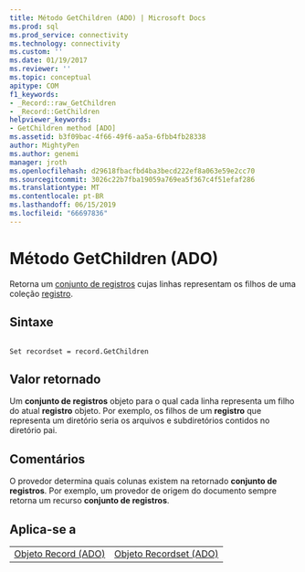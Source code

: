 ```yaml
---
title: Método GetChildren (ADO) | Microsoft Docs
ms.prod: sql
ms.prod_service: connectivity
ms.technology: connectivity
ms.custom: ''
ms.date: 01/19/2017
ms.reviewer: ''
ms.topic: conceptual
apitype: COM
f1_keywords:
- _Record::raw_GetChildren
- _Record::GetChildren
helpviewer_keywords:
- GetChildren method [ADO]
ms.assetid: b3f09bac-4f66-49f6-aa5a-6fbb4fb28338
author: MightyPen
ms.author: genemi
manager: jroth
ms.openlocfilehash: d29618fbacfbd4ba3becd222ef8a063e59e2cc70
ms.sourcegitcommit: 3026c22b7fba19059a769ea5f367c4f51efaf286
ms.translationtype: MT
ms.contentlocale: pt-BR
ms.lasthandoff: 06/15/2019
ms.locfileid: "66697836"
---
```

# <a name="getchildren-method-ado"></a>Método GetChildren (ADO)
Retorna um [conjunto de registros](../../../ado/reference/ado-api/recordset-object-ado.md) cujas linhas representam os filhos de uma coleção [registro](../../../ado/reference/ado-api/record-object-ado.md).  
  
## <a name="syntax"></a>Sintaxe  
  
```  
  
Set recordset = record.GetChildren  
```  
  
## <a name="return-value"></a>Valor retornado  
 Um **conjunto de registros** objeto para o qual cada linha representa um filho do atual **registro** objeto. Por exemplo, os filhos de um **registro** que representa um diretório seria os arquivos e subdiretórios contidos no diretório pai.  
  
## <a name="remarks"></a>Comentários  
 O provedor determina quais colunas existem na retornado **conjunto de registros**. Por exemplo, um provedor de origem do documento sempre retorna um recurso **conjunto de registros**.  
  
## <a name="applies-to"></a>Aplica-se a  
  
|||  
|-|-|  
|[Objeto Record (ADO)](../../../ado/reference/ado-api/record-object-ado.md)|[Objeto Recordset (ADO)](../../../ado/reference/ado-api/recordset-object-ado.md)|
